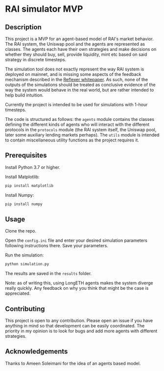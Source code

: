 # RAI simulator MVP

## Description

This project is a MVP for an agent-based model of RAI's market behavior. The RAI system, the Uniswap pool and the agents are represented as classes. The agents each have their own strategies and make decisions on whether they should buy, sell, provide liquidity, mint etc based on said strategy in discrete timesteps.

The simulation tool does not exactly represent the way RAI system is deployed on mainnet, and is missing some aspects of the feedback mechanism described in the [Reflexer whitepaper](https://github.com/reflexer-labs/whitepapers/blob/master/English/rai-english.pdf). As such, none of the outputs of the simulations should be treated as conclusive evidence of the way the system would behave in the real world, but are rather intended to help build intuition.

Currently the project is intended to be used for simulations with 1-hour timesteps.

The code is structured as follows: the ``agents`` module contains the classes defining the different kinds of agents who will interact with the different protocols in the ``protocols`` module (the RAI system itself, the Uniswap pool, later some auxiliary lending markets perhaps). The ``utils`` module is intended to contain miscellaneous utility functions as the project requires it.

## Prerequisites

Install Python 3.7 or higher.

Install Matplotlib:

```bash
pip install matplotlib
```

Install Numpy:

```bash
pip install numpy
```

## Usage

Clone the repo.

Open the ``config.ini`` file and enter your desired simulation parameters following instructions there. Save your parameters.

Run the simulation:

```bash
python simulation.py
```

The results are saved in the ``results`` folder.

Note: as of writing this, using LongETH agents makes the system diverge really quickly. Any feedback on why you think that might be the case is appreciated.

## Contributing

This project is open to any contribution. Please open an issue if you have anything in mind so that development can be easily coordinated. The priority in my opinion is to look for bugs and add more agents with different strategies.

## Acknowledgements

Thanks to Ameen Soleimani for the idea of an agents based model.
